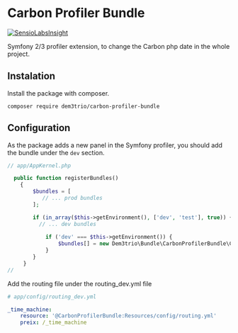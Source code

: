# Carbon Profiler Bundle

[![SensioLabsInsight](https://insight.sensiolabs.com/projects/6174a606-6a58-41db-9692-0d8d35c2ac17/mini.png)](https://insight.sensiolabs.com/projects/6174a606-6a58-41db-9692-0d8d35c2ac17)

Symfony 2/3 profiler extension, to change the Carbon php date in the whole project.


## Instalation

Install the package with composer.

```
composer require dem3trio/carbon-profiler-bundle
```

## Configuration

As the package adds a new panel in the Symfony profiler, you should add the bundle under
the ```dev``` section.

```php
// app/AppKernel.php

  public function registerBundles()
    {
        $bundles = [
           // ... prod bundles
        ];

        if (in_array($this->getEnvironment(), ['dev', 'test'], true)) {
          // ... dev bundles
          
            if ('dev' === $this->getEnvironment()) {
                $bundles[] = new Dem3trio\Bundle\CarbonProfilerBundle\CarbonProfilerBundle();
            }
        }
     }
// 
```

Add the routing file under the routing_dev.yml file

```yml
# app/config/routing_dev.yml

_time_machine:
    resource: '@CarbonProfilerBundle:Resources/config/routing.yml'
    preix: /_time_machine
    
```
